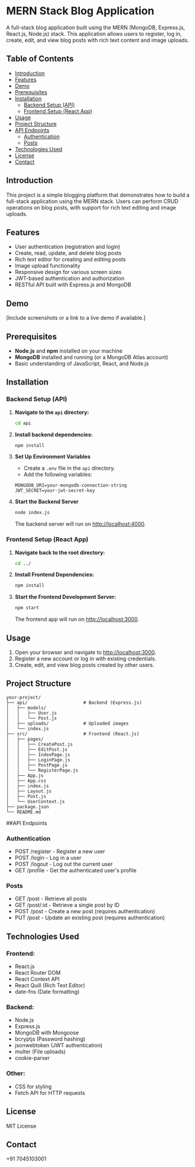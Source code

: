 # MERN Stack Blog Application

A full-stack blog application built using the MERN (MongoDB, Express.js, React.js, Node.js) stack. This application allows users to register, log in, create, edit, and view blog posts with rich text content and image uploads.

## Table of Contents

- [Introduction](#introduction)
- [Features](#features)
- [Demo](#demo)
- [Prerequisites](#prerequisites)
- [Installation](#installation)
  - [Backend Setup (API)](#backend-setup-api)
  - [Frontend Setup (React App)](#frontend-setup-react-app)
- [Usage](#usage)
- [Project Structure](#project-structure)
- [API Endpoints](#api-endpoints)
  - [Authentication](#authentication)
  - [Posts](#posts)
- [Technologies Used](#technologies-used)
- [License](#license)
- [Contact](#contact)

## Introduction

This project is a simple blogging platform that demonstrates how to build a full-stack application using the MERN stack. Users can perform CRUD operations on blog posts, with support for rich text editing and image uploads.

## Features

- User authentication (registration and login)
- Create, read, update, and delete blog posts
- Rich text editor for creating and editing posts
- Image upload functionality
- Responsive design for various screen sizes
- JWT-based authentication and authorization
- RESTful API built with Express.js and MongoDB

## Demo

[Include screenshots or a link to a live demo if available.]

## Prerequisites

- **Node.js** and **npm** installed on your machine
- **MongoDB** installed and running (or a MongoDB Atlas account)
- Basic understanding of JavaScript, React, and Node.js

## Installation

### Backend Setup (API)

1. **Navigate to the `api` directory:**

   ```bash
   cd api

2. **Install backend dependencies:**

    ```bash
    npm install
    ```

3. **Set Up Environment Variables**

    - Create a `.env` file in the `api` directory.
    - Add the following variables:

    ```env
    MONGODB_URI=your-mongodb-connection-string
    JWT_SECRET=your-jwt-secret-key
    ```

4. **Start the Backend Server**

    ```bash
    node index.js
    ```
    The backend server will run on [http://localhost:4000](http://localhost:4000).

### Frontend Setup (React App)

1. **Navigate back to the root directory:**

    ```bash
    cd ../
    ```

2. **Install Frontend Dependencies:**

    ```bash
    npm install
    ```

3. **Start the Frontend Development Server:**

    ```bash
    npm start
    ```
    The frontend app will run on [http://localhost:3000](http://localhost:3000).

## Usage

1. Open your browser and navigate to [http://localhost:3000](http://localhost:3000).
2. Register a new account or log in with existing credentials.
3. Create, edit, and view blog posts created by other users.

## Project Structure

```plaintext
your-project/
├── api/                     # Backend (Express.js)
│   ├── models/
│   │   ├── User.js
│   │   └── Post.js
│   ├── uploads/             # Uploaded images
│   └── index.js
├── src/                     # Frontend (React.js)
│   ├── pages/
│   │   ├── CreatePost.js
│   │   ├── EditPost.js
│   │   ├── IndexPage.js
│   │   ├── LoginPage.js
│   │   ├── PostPage.js
│   │   └── RegisterPage.js
│   ├── App.js
│   ├── App.css
│   ├── index.js
│   ├── Layout.js
│   ├── Post.js
│   └── UserContext.js
├── package.json
└── README.md

```

##API Endpoints

### Authentication
- POST /register - Register a new user
- POST /login - Log in a user
- POST /logout - Log out the current user
- GET /profile - Get the authenticated user's profile

### Posts
- GET /post - Retrieve all posts
- GET /post/:id - Retrieve a single post by ID
- POST /post - Create a new post (requires authentication)
- PUT /post - Update an existing post (requires authentication)


## Technologies Used

### Frontend:
- React.js
- React Router DOM
- React Context API
- React Quill (Rich Text Editor)
- date-fns (Date formatting)

### Backend:
- Node.js
- Express.js
- MongoDB with Mongoose
- bcryptjs (Password hashing)
- jsonwebtoken (JWT authentication)
- multer (File uploads)
- cookie-parser

### Other:
- CSS for styling
- Fetch API for HTTP requests

## License
MIT License 

## Contact
+91 7045103001 
